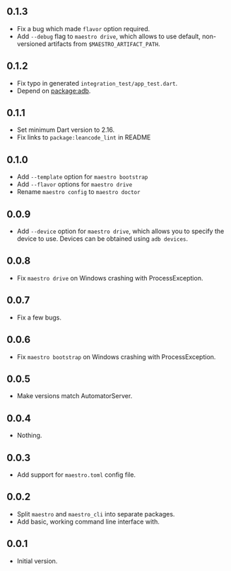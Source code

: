 ## 0.1.3

- Fix a bug which made `flavor` option required.
- Add `--debug` flag to `maestro drive`, which allows to use default,
  non-versioned artifacts from `$MAESTRO_ARTIFACT_PATH`.

## 0.1.2

- Fix typo in generated `integration_test/app_test.dart`.
- Depend on [package:adb](https://pub.dev/packages/adb).

## 0.1.1

- Set minimum Dart version to 2.16.
- Fix links to `package:leancode_lint` in README

## 0.1.0

- Add `--template` option for `maestro bootstrap`
- Add `--flavor` options for `maestro drive`
- Rename `maestro config` to `maestro doctor`

## 0.0.9

- Add `--device` option for `maestro drive`, which allows you to specify the
  device to use. Devices can be obtained using `adb devices`.

## 0.0.8

- Fix `maestro drive` on Windows crashing with ProcessException.

## 0.0.7

- Fix a few bugs.

## 0.0.6

- Fix `maestro bootstrap` on Windows crashing with ProcessException.

## 0.0.5

- Make versions match AutomatorServer.

## 0.0.4

- Nothing.

## 0.0.3

- Add support for `maestro.toml` config file.

## 0.0.2

- Split `maestro` and `maestro_cli` into separate packages.
- Add basic, working command line interface with.

## 0.0.1

- Initial version.
